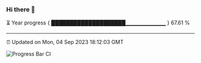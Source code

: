 ### Hi there 👋

⏳ Year progress { ████████████████████▁▁▁▁▁▁▁▁▁▁ } 67.61 %

---

⏰ Updated on Mon, 04 Sep 2023 18:12:03 GMT

![Progress Bar CI](https://github.com/liununu/liununu/workflows/Progress%20Bar%20CI/badge.svg)

